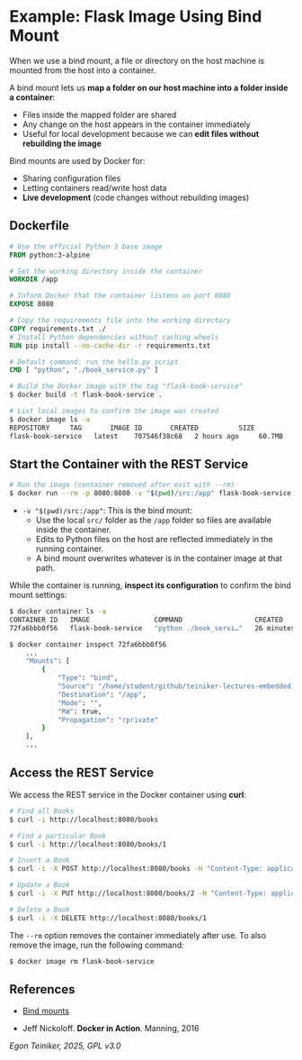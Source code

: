 # Example: Flask Image Using Bind Mount

When we use a bind mount, a file or directory on the host machine is mounted 
from the host into a container.

A bind mount lets us **map a folder on our host machine into a folder inside a container**:
* Files inside the mapped folder are shared
* Any change on the host appears in the container immediately
* Useful for local development because we can **edit files without rebuilding the image**

Bind mounts are used by Docker for:
* Sharing configuration files
* Letting containers read/write host data
* **Live development** (code changes without rebuilding images)


## Dockerfile

```dockerfile
# Use the official Python 3 base image
FROM python:3-alpine

# Set the working directory inside the container
WORKDIR /app  

# Inform Docker that the container listens on port 8080
EXPOSE 8080

# Copy the requirements file into the working directory
COPY requirements.txt ./  
# Install Python dependencies without caching wheels
RUN pip install --no-cache-dir -r requirements.txt  

# Default command: run the hello.py script
CMD [ "python", "./book_service.py" ]  
```


```bash
# Build the Docker image with the tag "flask-book-service"
$ docker build -t flask-book-service .

# List local images to confirm the image was created
$ docker image ls -a
REPOSITORY     TAG       IMAGE ID       CREATED          SIZE
flask-book-service   latest    707546f38c68   2 hours ago     60.7MB
```

## Start the Container with the REST Service 

```bash
# Run the image (container removed after exit with --rm)
$ docker run --rm -p 8080:8080 -v "$(pwd)/src:/app" flask-book-service 
```

* `-v "$(pwd)/src:/app"`: This is the bind mount: 
    - Use the local `src/` folder as the `/app` folder 
        so files are available inside the container. 
    - Edits to Python files on the host are reflected immediately in the 
        running container.
    - A bind mount overwrites whatever is in the container image at that path.

While the container is running, **inspect its configuration** to confirm 
the bind mount settings:

```bash
$ docker container ls -a
CONTAINER ID   IMAGE                COMMAND                  CREATED          STATUS                  PORTS                                         NAMES
72fa6bbb0f56   flask-book-service   "python ./book_servi…"   26 minutes ago   Up 26 minutes           0.0.0.0:8080->8080/tcp, [::]:8080->8080/tcp   affectionate_torvalds

$ docker container inspect 72fa6bbb0f56
    ...
    "Mounts": [
        {
            "Type": "bind",
            "Source": "/home/student/github/teiniker-lectures-embedded-cicd/build-process/docker/docker-container/docker-flask-mount/src",
            "Destination": "/app",
            "Mode": "",
            "RW": true,
            "Propagation": "rprivate"
        }
    ],
    ...
```

## Access the REST Service

We access the REST service in the Docker container using **curl**:

```bash
# Find all Books
$ curl -i http://localhost:8080/books

# Find a particular Book
$ curl -i http://localhost:8080/books/1

# Insert a Book
$ curl -i -X POST http://localhost:8080/books -H "Content-Type: application/json" -d '{"id":7, "author":"Wes McKinney ", "title":"Python for Data Analysis", "isbn":"978-1098104030"}'

# Update a Book
$ curl -i -X PUT http://localhost:8080/books/2 -H "Content-Type: application/json" -d '{"author":"Brett Slatkin","title":"Effective Python", "isbn":"0134853989"}'

# Delete a Book
$ curl -i -X DELETE http://localhost:8080/books/1
```

The `--rm` option removes the container immediately after use. 
To also remove the image, run the following command:

```bash
$ docker image rm flask-book-service
```


## References

* [Bind mounts](https://docs.docker.com/engine/storage/bind-mounts/)

* Jeff Nickoloff. **Docker in Action**. Manning, 2016 

*Egon Teiniker, 2025, GPL v3.0*
